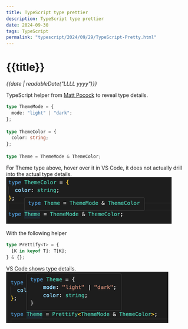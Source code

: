 ```yaml
---
title: TypeScript type prettier
description: TypeScript type prettier
date: 2024-09-30
tags: TypeScript
permalink: "typescript/2024/09/29/TypeScript-Pretty.html"
---
```


# {{title}}

*{{date | readableDate("LLLL yyyy")}}*

TypeScript helper from [Matt Pocock](https://twitter.com/mattpocockuk) to reveal type details.

```typescript
type ThemeMode = {
  mode: "light" | "dark";
};

type ThemeColor = {
  color: string;
};

type Theme = ThemeMode & ThemeColor;
```

For Theme type above, hover over it in VS Code, it does not actually drill into the actual type details.
<img eleventy:ignore src="https://github.com/StormHub/stormhub/blob/main/resources/2024-09-30/type.png?raw=true" alt="VS code no types">

With the following helper

```typescript
type Prettify<T> = {
  [K in keyof T]: T[K];
} & {};
```

VS Code shows type details.  
<img eleventy:ignore src="https://github.com/StormHub/stormhub/blob/main/resources/2024-09-30/prettier.png?raw=true" alt="VS code with types">




